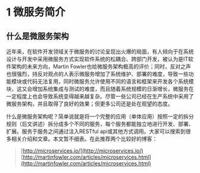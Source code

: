 # 1 微服务简介

## 什么是微服务架构

近年来，在软件开发领域关于微服务的讨论呈现出火爆的局面，有人倾向于在系统设计与开发中采用微服务方式实现软件系统的松耦合、跨部门开发，被认为是IT软件架构的未来方向，Martin Fowler也给微服务架构极高的评价；同时，反对之声也很强烈，持反对观点的人表示微服务增加了系统维护、部署的难度，导致一些功能模块或代码无法复用，同时微服务允许使用不同的语言和框架来开发各个系统模块，这又会增加系统集成与测试的难度，而且随着系统规模的日渐增长，微服务在一定程度上也会导致系统变得越来越复杂。尽管一些公司已经在生产系统中采用了微服务架构，并且取得了良好的效果；但更多公司还是处在观望的态度。

什么是微服务架构呢？简单说就是将一个完整的应用（单体应用）按照一定的拆分规则（后文讲述）拆分成多个不同的服务，每个服务都能独立地进行开发、部署、扩展。服务于服务之间通过注入RESTful api或其他方式调用。大家可以搜索到很多相关介绍和文章。本文暂不细表。在此推荐两个比较好的博客：

>[http://microservices.io/](http://microservices.io/)
>[http://martinfowler.com/articles/microservices.html](http://martinfowler.com/articles/microservices.html)
